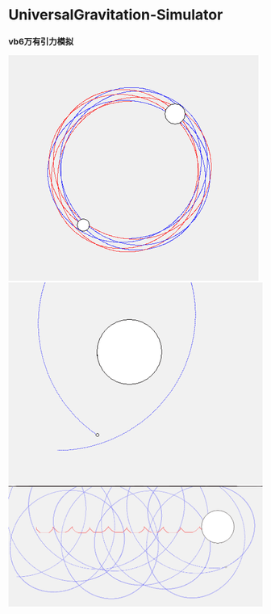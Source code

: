 # UniversalGravitation-Simulator
### vb6万有引力模拟
![双星模型](https://github.com/Yoorkin/UniversalGravitation-Simulator/blob/master/gif.gif)
![双星模型](https://github.com/Yoorkin/UniversalGravitation-Simulator/blob/master/img1.png)
![双星模型](https://github.com/Yoorkin/UniversalGravitation-Simulator/blob/master/img2.png)
